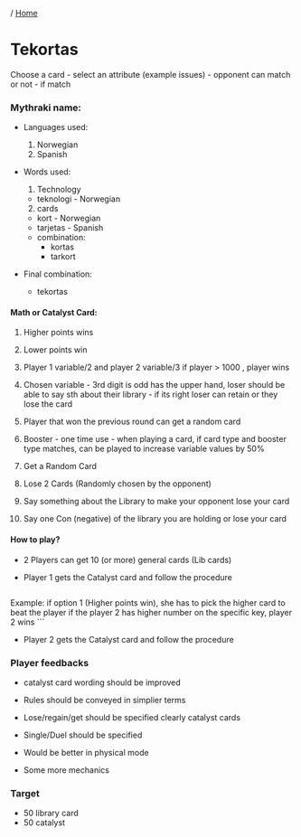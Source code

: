 / [Home](index.md)

# Tekortas

Choose a card - select an attribute (example issues) - opponent can match or not - if match

### Mythraki name:

- Languages used:
  1. Norwegian
  2. Spanish

- Words used:
  1. Technology
    * teknologi - Norwegian
  2. cards
    * kort - Norwegian
    * tarjetas - Spanish
    * combination:
      - kortas
      - tarkort

- Final combination:
  - tekortas

#### Math or Catalyst Card:
  1. Higher points wins 
  
  2. Lower points win 
  
  3. Player 1 variable/2 and player 2 variable/3 if player > 1000 , player wins
  
  4. Chosen variable - 3rd digit is odd has the upper hand, loser should be able to say sth about their library 
    - if its right loser can retain or they lose the card
  
  5. Player that won the previous round can get a random card
  
  6. Booster - one time use - when playing a card, if card type and booster type matches, can be played to increase variable values by 50%

  07. Get a Random Card

  08. Lose 2 Cards (Randomly chosen by the opponent)

  09. Say something about the Library to make your opponent lose your card

  10. Say one Con (negative) of the library you are holding or lose your card



#### How to play?
 - 2 Players can get 10 (or more) general cards (Lib cards)

 - Player 1 gets the Catalyst card and follow the procedure
    ```
Example:
if option 1 (Higher points win), she has to pick the higher card to beat the player
if the player 2 has higher number on the specific key, player 2 wins
    ```

 - Player 2 gets the Catalyst card and follow the procedure


### Player feedbacks

  - catalyst card wording should be improved

  - Rules should be conveyed in simplier terms

  - Lose/regain/get should be specified clearly catalyst cards

  - Single/Duel should be specified
  
  - Would be better in physical mode

  - Some more mechanics
### Target

 - 50 library card
 - 50 catalyst